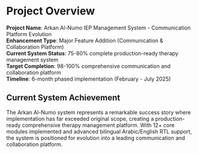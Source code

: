 # Project Overview

**Project Name**: Arkan Al-Numo IEP Management System - Communication Platform Evolution  
**Enhancement Type**: Major Feature Addition (Communication & Collaboration Platform)  
**Current System Status**: 75-80% complete production-ready therapy management system  
**Target Completion**: 98-100% comprehensive communication and collaboration platform  
**Timeline**: 6-month phased implementation (February - July 2025)

## Current System Achievement

The Arkan Al-Numo system represents a remarkable success story where implementation has far exceeded original scope, creating a production-ready comprehensive therapy management platform. With 12+ core modules implemented and advanced bilingual Arabic/English RTL support, the system is positioned for evolution into a leading communication and collaboration platform.
